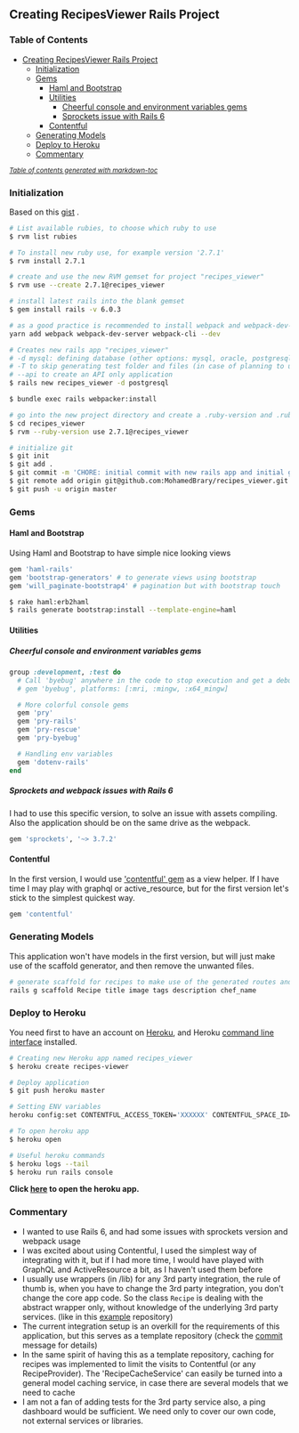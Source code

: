 ## Creating RecipesViewer Rails Project

### Table of Contents

- [Creating RecipesViewer Rails Project](#creating-recipesviewer-rails-project)
  * [Initialization](#initialization)
  * [Gems](#gems)
    + [Haml and Bootstrap](#haml-and-bootstrap)
    + [Utilities](#utilities)
      - [Cheerful console and environment variables gems](#cheerful-console-and-environment-variables-gems)
      - [Sprockets issue with Rails 6](#sprockets-issue-with-rails-6)
    + [Contentful](#contentful)
  * [Generating Models](#generating-models)
  * [Deploy to Heroku](#deploy-to-heroku)
  * [Commentary](#commentary)

<small><i><a href='http://ecotrust-canada.github.io/markdown-toc/'>Table of contents generated with markdown-toc</a></i></small>

### Initialization
Based on this [gist](https://gist.github.com/MohamedBrary/12465abb009d5dbeadeb8cde9adb30b5) .
```sh
# List available rubies, to choose which ruby to use
$ rvm list rubies

# To install new ruby use, for example version '2.7.1'
$ rvm install 2.7.1

# create and use the new RVM gemset for project "recipes_viewer"
$ rvm use --create 2.7.1@recipes_viewer

# install latest rails into the blank gemset
$ gem install rails -v 6.0.3

# as a good practice is recommended to install webpack and webpack-dev-server locally, more info [here](https://webpack.js.org/guides/installation/).
yarn add webpack webpack-dev-server webpack-cli --dev

# Creates new rails app "recipes_viewer"
# -d mysql: defining database (other options: mysql, oracle, postgresql, sqlite3, frontbase)
# -T to skip generating test folder and files (in case of planning to use rspec)
# --api to create an API only application
$ rails new recipes_viewer -d postgresql

$ bundle exec rails webpacker:install

# go into the new project directory and create a .ruby-version and .ruby-gemset for the project
$ cd recipes_viewer
$ rvm --ruby-version use 2.7.1@recipes_viewer

# initialize git
$ git init
$ git add .
$ git commit -m 'CHORE: initial commit with new rails app and initial gems'
$ git remote add origin git@github.com:MohamedBrary/recipes_viewer.git
$ git push -u origin master
```

### Gems

#### Haml and Bootstrap

Using Haml and Bootstrap to have simple nice looking views

```ruby
gem 'haml-rails'
gem 'bootstrap-generators' # to generate views using bootstrap
gem 'will_paginate-bootstrap4' # pagination but with bootstrap touch
```

```sh
$ rake haml:erb2haml
$ rails generate bootstrap:install --template-engine=haml
```

#### Utilities

##### Cheerful console and environment variables gems

```ruby
group :development, :test do
  # Call 'byebug' anywhere in the code to stop execution and get a debugger console
  # gem 'byebug', platforms: [:mri, :mingw, :x64_mingw]

  # More colorful console gems
  gem 'pry'
  gem 'pry-rails'
  gem 'pry-rescue'
  gem 'pry-byebug'

  # Handling env variables
  gem 'dotenv-rails'
end
```

##### Sprockets and webpack issues with Rails 6

I had to use this specific version, to solve an issue with assets compiling. Also the application should be on the same drive as the webpack.

```ruby
gem 'sprockets', '~> 3.7.2'
```

#### Contentful

In the first version, I would use ['contentful' gem](https://www.contentful.com/developers/docs/ruby/tutorials/create-your-own-rails-app/) as a view helper.
If I have time I may play with graphql or active_resource, but for the first version let's stick to the simplest quickest way.

```ruby
gem 'contentful'
```

### Generating Models

This application won't have models in the first version, but will just make use of the scaffold generator, and then remove the unwanted files.

```sh
# generate scaffold for recipes to make use of the generated routes and views
rails g scaffold Recipe title image tags description chef_name
```

### Deploy to Heroku

You need first to have an account on [Heroku](https://signup.heroku.com/?c=70130000001x9jFAAQ), and Heroku [command line interface](https://devcenter.heroku.com/articles/heroku-cli#download-and-install) installed.

```sh
# Creating new Heroku app named recipes_viewer
$ heroku create recipes-viewer

# Deploy application
$ git push heroku master

# Setting ENV variables
heroku config:set CONTENTFUL_ACCESS_TOKEN='XXXXXX' CONTENTFUL_SPACE_ID='XX'

# To open heroku app
$ heroku open

# Useful heroku commands
$ heroku logs --tail
$ heroku run rails console

```

**Click [here](https://recipes-viewer.herokuapp.com/) to open the heroku app.**

### Commentary

- I wanted to use Rails 6, and had some issues with sprockets version and webpack usage
- I was excited about using Contentful, I used the simplest way of integrating with it, but if I had more time, I would have played with GraphQL and ActiveResource a bit, as I haven't used them before
- I usually use wrappers (in /lib) for any 3rd party integration, the rule of thumb is, when you have to change the 3rd party integration, you don't change the core app code. So the class `Recipe` is dealing with the abstract wrapper only, without knowledge of the underlying 3rd party services. (like in this [example](https://github.com/MohamedBrary/rails5-api-integration) repository)
- The current integration setup is an overkill for the requirements of this application, but this serves as a template repository (check the [commit](https://github.com/MohamedBrary/recipes_viewer/commit/7fdd358323b18e995abf1778933ff88fbe33f4a3) message for details)
- In the same spirit of having this as a template repository, caching for recipes was implemented to limit the visits to Contentful (or any RecipeProvider). The 'RecipeCacheService' can easily be turned into a general model caching service, in case there are several models that we need to cache
- I am not a fan of adding tests for the 3rd party service also, a ping dashboard would be sufficient. We need only to cover our own code, not external services or libraries.
